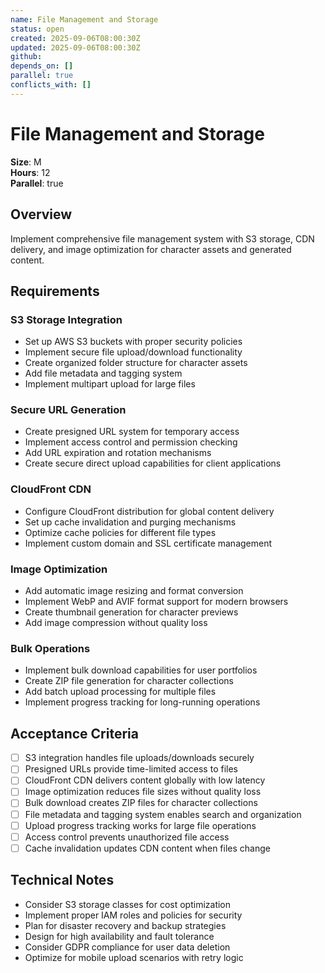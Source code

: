 ```yaml
---
name: File Management and Storage
status: open
created: 2025-09-06T08:00:30Z
updated: 2025-09-06T08:00:30Z
github: 
depends_on: []
parallel: true
conflicts_with: []
---
```


# File Management and Storage

**Size**: M  
**Hours**: 12  
**Parallel**: true

## Overview

Implement comprehensive file management system with S3 storage, CDN delivery, and image optimization for character assets and generated content.

## Requirements

### S3 Storage Integration
- Set up AWS S3 buckets with proper security policies
- Implement secure file upload/download functionality
- Create organized folder structure for character assets
- Add file metadata and tagging system
- Implement multipart upload for large files

### Secure URL Generation
- Create presigned URL system for temporary access
- Implement access control and permission checking
- Add URL expiration and rotation mechanisms
- Create secure direct upload capabilities for client applications

### CloudFront CDN
- Configure CloudFront distribution for global content delivery
- Set up cache invalidation and purging mechanisms
- Optimize cache policies for different file types
- Implement custom domain and SSL certificate management

### Image Optimization
- Add automatic image resizing and format conversion
- Implement WebP and AVIF format support for modern browsers
- Create thumbnail generation for character previews
- Add image compression without quality loss

### Bulk Operations
- Implement bulk download capabilities for user portfolios
- Create ZIP file generation for character collections
- Add batch upload processing for multiple files
- Implement progress tracking for long-running operations

## Acceptance Criteria

- [ ] S3 integration handles file uploads/downloads securely
- [ ] Presigned URLs provide time-limited access to files
- [ ] CloudFront CDN delivers content globally with low latency
- [ ] Image optimization reduces file sizes without quality loss
- [ ] Bulk download creates ZIP files for character collections
- [ ] File metadata and tagging system enables search and organization
- [ ] Upload progress tracking works for large file operations
- [ ] Access control prevents unauthorized file access
- [ ] Cache invalidation updates CDN content when files change

## Technical Notes

- Consider S3 storage classes for cost optimization
- Implement proper IAM roles and policies for security
- Plan for disaster recovery and backup strategies
- Design for high availability and fault tolerance
- Consider GDPR compliance for user data deletion
- Optimize for mobile upload scenarios with retry logic
